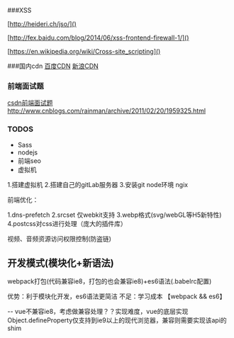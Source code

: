 ###XSS

[http://heideri.ch/jso/]()

[http://fex.baidu.com/blog/2014/06/xss-frontend-firewall-1/]()

[https://en.wikipedia.org/wiki/Cross-site_scripting]()


###国内cdn
[百度CDN](http://openapi.baidu.com/wiki/index.php?title=docs/cplat/libs#jQuery)
[新浪CDN](http://lib.sinaapp.com/?path=angular.js)

### 前端面试题
[csdn前端面试题]()
http://www.cnblogs.com/rainman/archive/2011/02/20/1959325.html

### TODOS

+   Sass
+   nodejs
+   前端seo
+   虚拟机


1.搭建虚拟机
2.搭建自己的gitLab服务器
3.安装git node环境 ngix


前端优化：

1.dns-prefetch
2.srcset  仅webkit支持
3.webp格式(svg/webGL等H5新特性)
4.postcss对css进行处理（庞大的插件库）

视频、音频资源访问权限控制(防盗链)


## 开发模式(模块化+新语法)
webpack打包(代码兼容ie8，打包的也会兼容ie8)+es6语法(.babelrc配置)

优势：利于模块化开发，es6语法更简洁
不足：学习成本 【webpack && es6】

-- vue不兼容ie8，考虑做兼容处理？？实现难度，vue的底层实现Object.defineProperty仅支持到ie9以上的现代浏览器，兼容则需要实现该api的shim